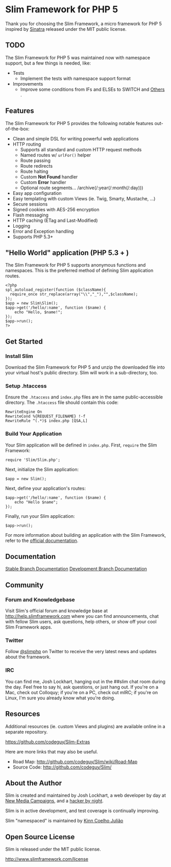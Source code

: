 # Slim Framework for PHP 5

Thank you for choosing the Slim Framework, a micro framework for PHP 5 inspired by [Sinatra](http://sinatrarb.com) released under the MIT public license.

## TODO
The Slim Framework for PHP 5 was maintained now with namespace support, but a few things is needed, like:

* Tests
  * Implement the tests with namespace support format
* Improvements
  * Improve some conditions from IFs and ELSEs to SWITCH and [Others](http://www.slideshare.net/guilhermeblanco/object-calisthenics-applied-to-php) .

## Features

The Slim Framework for PHP 5 provides the following notable features out-of-the-box:

* Clean and simple DSL for writing powerful web applications
* HTTP routing
  * Supports all standard and custom HTTP request methods
  * Named routes w/ `urlFor()` helper
  * Route passing
  * Route redirects
  * Route halting
  * Custom **Not Found** handler
  * Custom **Error** handler
  * Optional route segments... /archive(/:year(/:month(/:day)))
* Easy app configuration
* Easy templating with custom Views (ie. Twig, Smarty, Mustache, ...)
* Secure sessions
* Signed cookies with AES-256 encryption
* Flash messaging
* HTTP caching (ETag and Last-Modified)
* Logging
* Error and Exception handling
* Supports PHP 5.3+

## "Hello World" application (PHP 5.3 + )

The Slim Framework for PHP 5 supports anonymous functions and namespaces. This is the preferred method of defining Slim application routes.

    <?php
    spl_autoload_register(function ($className){
      require_once str_replace(array("\\","_"),"",$className);
    });
    $app = new Slim\Slim();
    $app->get('/hello/:name', function ($name) {
        echo "Hello, $name!";
    });
    $app->run();
    ?>

## Get Started

### Install Slim

Download the Slim Framework for PHP 5 and unzip the downloaded file into your virtual host's public directory. Slim will work in a sub-directory, too.

### Setup .htaccess

Ensure the `.htaccess` and `index.php` files are in the same public-accessible directory. The `.htaccess` file should contain this code:

    RewriteEngine On
    RewriteCond %{REQUEST_FILENAME} !-f
    RewriteRule ^(.*)$ index.php [QSA,L]

### Build Your Application

Your Slim application will be defined in `index.php`. First, `require` the Slim Framework:

    require 'Slim/Slim.php';

Next, initialize the Slim application:

    $app = new Slim();

Next, define your application's routes:

    $app->get('/hello/:name', function ($name) {
        echo "Hello $name";
    });

Finally, run your Slim application:

    $app->run();

For more information about building an application with the Slim Framework, refer to the [official documentation](http://github.com/codeguy/Slim/wiki/Slim-Framework-Documentation).

## Documentation 

[Stable Branch Documentation](http://www.slimframework.com/documentation/stable)
[Development Branch Documentation](http://www.slimframework.com/documentation/develop)

## Community

### Forum and Knowledgebase

Visit Slim's official forum and knowledge base at <http://help.slimframework.com> where you can find announcements, chat with fellow Slim users, ask questions, help others, or show off your cool Slim Framework apps.

### Twitter

Follow [@slimphp](http://www.twitter.com/slimphp) on Twitter to receive the very latest news and updates about the framework.

### IRC

You can find me, Josh Lockhart, hanging out in the ##slim chat room during the day. Feel free to say hi, ask questions, or just hang out. If you're on a Mac, check out Colloquy; if you're on a PC, check out mIRC; if you're on Linux, I'm sure you already know what you're doing.

## Resources

Additional resources (ie. custom Views and plugins) are available online in a separate repository.

<https://github.com/codeguy/Slim-Extras>

Here are more links that may also be useful.

* Road Map:       <http://github.com/codeguy/Slim/wiki/Road-Map>
* Source Code:    <http://github.com/codeguy/Slim/>

## About the Author

Slim is created and maintained by Josh Lockhart, a web developer by day at [New Media Campaigns](http://www.newmediacampaigns.com), and a [hacker by night](http://github.com/codeguy).

Slim is in active development, and test coverage is continually improving.

Slim "namespaced" is maintained by [Kinn Coelho Julião](http://kinncj.com.br)

## Open Source License

Slim is released under the MIT public license.

<http://www.slimframework.com/license>